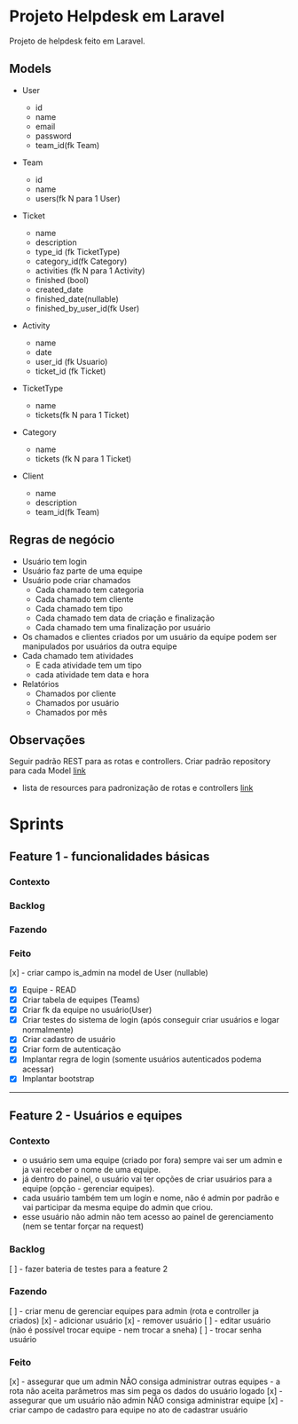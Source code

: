 # Projeto Helpdesk em Laravel

Projeto de helpdesk feito em Laravel. 

## Models
- User
    - id
    - name
    - email
    - password
    - team_id(fk Team)

- Team
    - id
    - name
    - users(fk N para 1 User)

- Ticket
    - name
    - description
    - type_id (fk TicketType)
    - category_id(fk Category)
    - activities (fk N para 1 Activity)
    - finished (bool)
    - created_date
    - finished_date(nullable)
    - finished_by_user_id(fk User)

- Activity
    - name
    - date
    - user_id (fk Usuario)
    - ticket_id (fk Ticket)

- TicketType
    - name
    - tickets(fk N para 1 Ticket)

- Category
    - name
    - tickets (fk N para 1 Ticket)

- Client
    - name
    - description
    - team_id(fk Team)

## Regras de negócio
- Usuário tem login
- Usuário faz parte de uma equipe
- Usuário pode criar chamados
    - Cada chamado tem categoria
    - Cada chamado tem cliente
    - Cada chamado tem tipo
    - Cada chamado tem data de criação e finalização
    - Cada chamado tem uma finalização por usuário
- Os chamados e clientes criados por um usuário da equipe podem ser manipulados por usuários da outra equipe
- Cada chamado tem atividades
    - E cada atividade tem um tipo
    - cada atividade tem data e hora
- Relatórios
    - Chamados por cliente
    - Chamados por usuário
    - Chamados por mês

## Observações
Seguir padrão REST para as rotas e controllers. Criar padrão repository para cada Model [link](https://www.twilio.com/blog/repository-pattern-in-laravel-application)
- lista de resources para padronização de rotas e controllers [link](https://laravel.com/docs/9.x/controllers#actions-handled-by-resource-controller)

# Sprints
## Feature 1 - funcionalidades básicas
### Contexto
### Backlog
### Fazendo
### Feito
[x] - criar campo is_admin na model de User (nullable)
- [x] Equipe - READ
- [x] Criar tabela de equipes (Teams)
- [x] Criar fk da equipe no usuário(User)
- [x] Criar testes do sistema de login (após conseguir criar usuários e logar normalmente)
- [x] Criar cadastro de usuário
- [x] Criar form de autenticação
- [x] Implantar regra de login (somente usuários autenticados podema acessar)
- [x] Implantar bootstrap
---

## Feature 2 - Usuários e equipes

### Contexto
- o usuário sem uma equipe (criado por fora) sempre vai ser um admin e ja vai receber o nome de uma equipe.
- já dentro do painel, o usuário vai ter opções de criar usuários para a equipe (opção - gerenciar equipes).
- cada usuário também tem um login e nome, não é admin por padrão e vai participar da mesma equipe do admin que criou.
- esse usuário não admin não tem acesso ao painel de gerenciamento (nem se tentar forçar na request)

### Backlog
[ ] - fazer bateria de testes para a feature 2

### Fazendo
[ ] - criar menu de gerenciar equipes para admin (rota e controller ja criados)
    [x] - adicionar usuário
    [x] - remover usuário
    [ ] - editar usuário (não é possível trocar equipe - nem trocar a sneha)
    [ ] - trocar senha usuário

### Feito
[x] - assegurar que um admin NÃO consiga administrar outras equipes - a rota não aceita parâmetros mas sim pega os dados do usuário logado
[x] - assegurar que um usuário não admin NÃO consiga administrar equipe
[x] - criar campo de cadastro para equipe no ato de cadastrar usuário